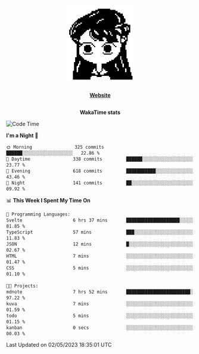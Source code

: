 ##

<p align="center">
  <img src="./person.gif" />
</p>

##

<div align="center">
  <p>
    <strong>
    <a href='https://domm.me'>Website</a>
    </strong>
  </p>
</div>

##

<div align="center">
  <p>
    <strong>
    WakaTime stats
    </strong>
  </p>
</div>

<!--START_SECTION:waka-->
![Code Time](http://img.shields.io/badge/Code%20Time-87%20hrs%2039%20mins-blue)

**I'm a Night 🦉** 

```text
🌞 Morning                325 commits         ██████░░░░░░░░░░░░░░░░░░░   22.86 % 
🌆 Daytime                338 commits         ██████░░░░░░░░░░░░░░░░░░░   23.77 % 
🌃 Evening                618 commits         ███████████░░░░░░░░░░░░░░   43.46 % 
🌙 Night                  141 commits         ██░░░░░░░░░░░░░░░░░░░░░░░   09.92 % 
```


📊 **This Week I Spent My Time On** 

```text
💬 Programming Languages: 
Svelte                   6 hrs 37 mins       ████████████████████░░░░░   81.85 % 
TypeScript               57 mins             ███░░░░░░░░░░░░░░░░░░░░░░   11.83 % 
JSON                     12 mins             █░░░░░░░░░░░░░░░░░░░░░░░░   02.67 % 
HTML                     7 mins              ░░░░░░░░░░░░░░░░░░░░░░░░░   01.47 % 
CSS                      5 mins              ░░░░░░░░░░░░░░░░░░░░░░░░░   01.10 % 

🐱‍💻 Projects: 
mdnote                   7 hrs 52 mins       ████████████████████████░   97.22 % 
kuva                     7 mins              ░░░░░░░░░░░░░░░░░░░░░░░░░   01.59 % 
todo                     5 mins              ░░░░░░░░░░░░░░░░░░░░░░░░░   01.15 % 
kanban                   0 secs              ░░░░░░░░░░░░░░░░░░░░░░░░░   00.03 % 
```


 Last Updated on 02/05/2023 18:35:01 UTC
<!--END_SECTION:waka-->

